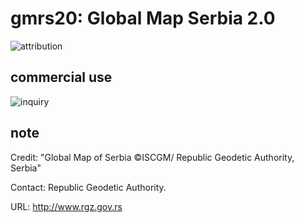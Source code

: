 # gmrs20: Global Map Serbia 2.0
![attribution](https://globalmaps.github.io/globalmaps/attribution.png)
## commercial use
![inquiry](https://globalmaps.github.io/globalmaps/inquiry.png)

## note
Credit: "Global Map of Serbia ©ISCGM/ Republic Geodetic Authority, Serbia"

Contact: Republic Geodetic Authority. 

URL: http://www.rgz.gov.rs
